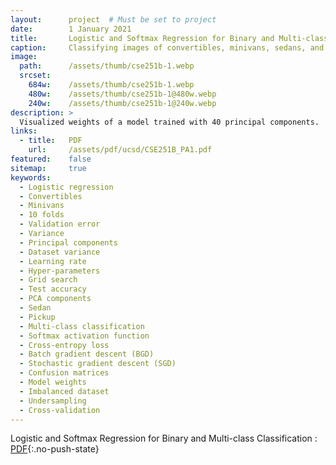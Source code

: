 ```yaml
---
layout:      project  # Must be set to project
date:        1 January 2021
title:       Logistic and Softmax Regression for Binary and Multi-class Classification
caption:     Classifying images of convertibles, minivans, sedans, and pickups.
image:
  path:      /assets/thumb/cse251b-1.webp
  srcset:
    684w:    /assets/thumb/cse251b-1.webp
    480w:    /assets/thumb/cse251b-1@480w.webp
    240w:    /assets/thumb/cse251b-1@240w.webp
description: >
  Visualized weights of a model trained with 40 principal components.
links:
  - title:   PDF
    url:     /assets/pdf/ucsd/CSE251B_PA1.pdf
featured:    false
sitemap:     true
keywords:
  - Logistic regression
  - Convertibles
  - Minivans
  - 10 folds
  - Validation error
  - Variance
  - Principal components
  - Dataset variance
  - Learning rate
  - Hyper-parameters
  - Grid search
  - Test accuracy
  - PCA components
  - Sedan
  - Pickup
  - Multi-class classification
  - Softmax activation function
  - Cross-entropy loss
  - Batch gradient descent (BGD)
  - Stochastic gradient descent (SGD)
  - Confusion matrices
  - Model weights
  - Imbalanced dataset
  - Undersampling
  - Cross-validation
---
```


Logistic and Softmax Regression for Binary and Multi-class Classification
: [PDF](/assets/pdf/ucsd/CSE251B_PA1.pdf){:.no-push-state}

<object data="/assets/pdf/ucsd/CSE251B_PA1.pdf" width="100%" height="1000" type="application/pdf"></object>
